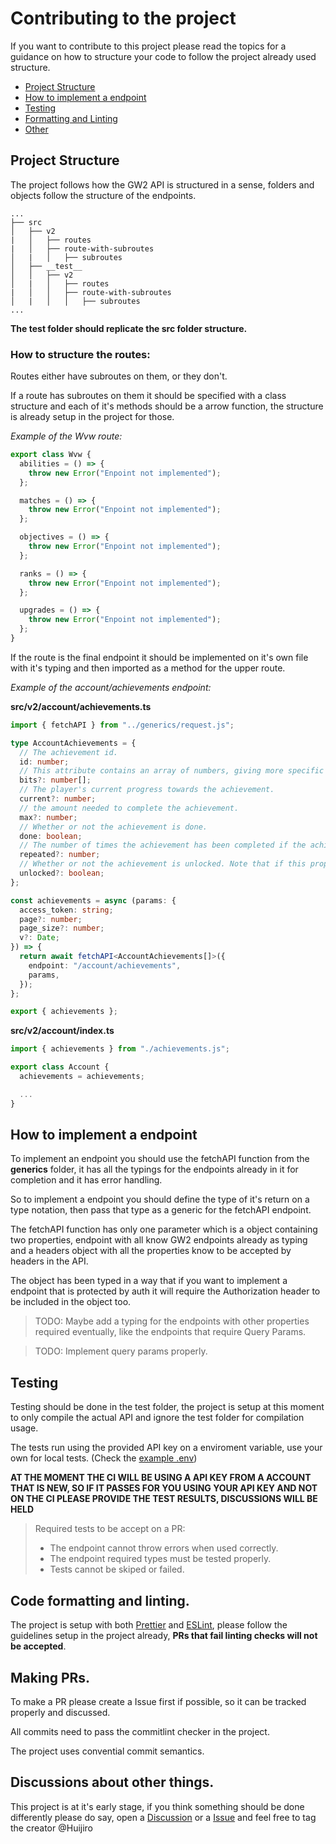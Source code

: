 # Contributing to the project

If you want to contribute to this project please read the topics for a guidance on how to structure your code to follow the project already used structure.

* [Project Structure](##project-structure)
* [How to implement a endpoint](#how-to-implement-a-endpoint)
* [Testing](#testing)
* [Formatting and Linting](#code-formatting-and-linting)
* [Other](#discussions-about-other-things)

## Project Structure

The project follows how the GW2 API is structured in a sense, folders and objects follow the structure of the endpoints.

```
...
├── src
│   ├── v2
|   │   ├── routes
|   │   ├── route-with-subroutes
│   |   │   ├── subroutes   
│   ├── __test__
│   │   ├── v2
│   |   │   ├── routes
|   │   │   ├── route-with-subroutes
│   |   │   │   ├── subroutes  
...
```

**The test folder should replicate the src folder structure.**

### How to structure the routes:

Routes either have subroutes on them, or they don't.

If a route has subroutes on them it should be specified with a class structure and each of it's methods should be a arrow function, the structure is already setup in the project for those.

*Example of the Wvw route:*
```typescript
export class Wvw {
  abilities = () => {
    throw new Error("Enpoint not implemented");
  };

  matches = () => {
    throw new Error("Enpoint not implemented");
  };

  objectives = () => {
    throw new Error("Enpoint not implemented");
  };

  ranks = () => {
    throw new Error("Enpoint not implemented");
  };

  upgrades = () => {
    throw new Error("Enpoint not implemented");
  };
}
```

If the route is the final endpoint it should be implemented on it's own file with it's typing and then imported as a method for the upper route.

*Example of the account/achievements endpoint:*

**src/v2/account/achievements.ts**
```typescript
import { fetchAPI } from "../generics/request.js";

type AccountAchievements = {
  // The achievement id.
  id: number;
  // This attribute contains an array of numbers, giving more specific information on the progress for the achievement. The meaning of each value varies with each achievement. Bits start at zero. If an achievement is done, the in-progress bits are not displayed.
  bits?: number[];
  // The player's current progress towards the achievement.
  current?: number;
  // the amount needed to complete the achievement.
  max?: number;
  // Whether or not the achievement is done.
  done: boolean;
  // The number of times the achievement has been completed if the achievement is repeatable.
  repeated?: number;
  // Whether or not the achievement is unlocked. Note that if this property does not exist, the achievement is unlocked as well.
  unlocked?: boolean;
};

const achievements = async (params: {
  access_token: string;
  page?: number;
  page_size?: number;
  v?: Date;
}) => {
  return await fetchAPI<AccountAchievements[]>({
    endpoint: "/account/achievements",
    params,
  });
};

export { achievements };
```

**src/v2/account/index.ts**
```typescript
import { achievements } from "./achievements.js";

export class Account {
  achievements = achievements;

  ...
}
```

## How to implement a endpoint

To implement an endpoint you should use the fetchAPI function from the **generics** folder, it has all the typings for the endpoints already in it for completion and it has error handling.

So to implement a endpoint you should define the type of it's return on a type notation, then pass that type as a generic for the fetchAPI endpoint.

The fetchAPI function has only one parameter which is a object containing two properties, endpoint with all know GW2 endpoints already as typing and a headers object with all the properties know to be accepted by headers in the API.

The object has been typed in a way that if you want to implement a endpoint that is protected by auth it will require the Authorization header to be included in the object too.

> TODO: Maybe add a typing for the endpoints with other properties required eventually, like the endpoints that require Query Params.

> TODO: Implement query params properly.

## Testing

Testing should be done in the test folder, the project is setup at this moment to only compile the actual API and ignore the test folder for compilation usage.

The tests run using the provided API key on a enviroment variable, use your own for local tests. (Check the [example .env](./example.env))

**AT THE MOMENT THE CI WILL BE USING A API KEY FROM A ACCOUNT THAT IS NEW, SO IF IT PASSES FOR YOU USING YOUR API KEY AND NOT ON THE CI PLEASE PROVIDE THE TEST RESULTS, DISCUSSIONS WILL BE HELD**

> Required tests to be accept on a PR:
> - The endpoint cannot throw errors when used correctly.
> - The endpoint required types must be tested properly.
> - Tests cannot be skiped or failed.

## Code formatting and linting.

The project is setup with both [Prettier](https://prettier.io) and [ESLint](https://eslint.org), please follow the guidelines setup in the project already, **PRs that fail linting checks will not be accepted**.

## Making PRs.

To make a PR please create a Issue first if possible, so it can be tracked properly and discussed.

All commits need to pass the commitlint checker in the project.

The project uses convential commit semantics.

## Discussions about other things.

This project is at it's early stage, if you think something should be done differently please do say, open a [Discussion](https://github.com/Huijiro/gw2API/discussions/new/choose) or a [Issue](https://github.com/Huijiro/gw2API/issues/new) and feel free to tag the creator @Huijiro
